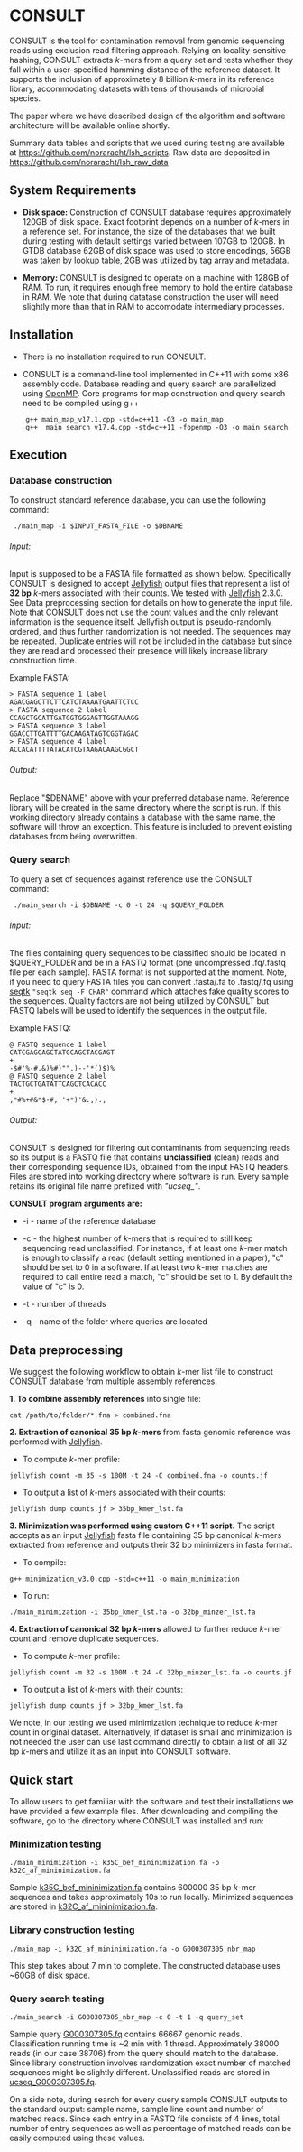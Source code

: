 # CONSULT
<!-- Accurate contamination removal using locality-sensitive hashing-->

CONSULT is the tool for contamination removal from genomic sequencing reads using exclusion read filtering approach. Relying on locality-sensitive hashing, CONSULT extracts *k*-mers from a query set and tests whether they fall within a user-specified hamming distance of the reference dataset. It supports the inclusion of approximately 8 billion *k*-mers in its reference library, accommodating datasets with tens of thousands of microbial species.

The paper where we have described design of the algorithm and software architecture will be available online shortly. <!-- (open access): -->
<!--  - [paper reference and doi][1] -->

Summary data tables and scripts that we used during testing are available at https://github.com/noraracht/lsh_scripts.
Raw data are deposited in https://github.com/noraracht/lsh_raw_data


System Requirements
------------

- **Disk space:** Construction of CONSULT database requires approximately 120GB of disk space. Exact footprint depends on a number of *k*-mers in a reference set. For instance, the size of the databases that we built during testing with default settings varied between 107GB to 120GB. In GTDB database 62GB of disk space was used to store encodings, 56GB was taken by lookup table, 2GB was utilized by tag array and metadata. 

- **Memory:** CONSULT is designed to operate on a machine with 128GB of RAM. To run, it requires enough free memory to hold the entire database in RAM. We note that during datatase construction the user will need slightly more than that in RAM to accomodate intermediary processes.

 
Installation
------------
<!-- may be add download links at some point -->
- There is no installation required to run CONSULT.

- CONSULT is a command-line tool implemented in C++11 with some x86 assembly code. Database reading and query search are parallelized using [OpenMP](https://www.openmp.org). Core programs for map construction and query search need to be compiled using g++ 
```
    g++ main_map_v17.1.cpp -std=c++11 -O3 -o main_map
    g++  main_search_v17.4.cpp -std=c++11 -fopenmp -O3 -o main_search
```    

Execution
------------

<!--Change to the CONSULT working directory and run the scripts below. -->
 ### Database construction
To construct standard reference database, you can use the following command:
```
 ./main_map -i $INPUT_FASTA_FILE -o $DBNAME
```  
###### Input:
Input is supposed to be a FASTA file formatted as shown below. Specifically CONSULT is designed to accept [Jellyfish](http://www.genome.umd.edu/jellyfish.html) output files that represent a list of **32 bp** *k*-mers associated with their counts. We tested with [Jellyfish](http://www.genome.umd.edu/jellyfish.html) 2.3.0. See Data preprocessing section for details on how to generate the input file.  Note that CONSULT does not use the count values and the only relevant information is the sequence itself. Jellyfish output is pseudo-randomly ordered, and thus further randomization is not needed. The sequences may be repeated. Duplicate entries will not be included in the database but since they are read and processed their presence will likely increase library construction time.

Example FASTA:
```
> FASTA sequence 1 label
AGACGAGCTTCTTCATCTAAAATGAATTCTCC
> FASTA sequence 2 label
CCAGCTGCATTGATGGTGGGAGTTGGTAAAGG
> FASTA sequence 3 label
GGACCTTGATTTTGACAAGATAGTCGGTAGAC
> FASTA sequence 4 label
ACCACATTTTATACATCGTAAGACAAGCGGCT
```

###### Output: 
Replace "$DBNAME" above with your preferred database name. Reference library will be created in the same directory where the script is run. If this working directory already contains a database with the same name, the software will throw an exception. This feature is included to prevent existing databases from being overwritten.

 ### Query search
To query a set of sequences against reference use the CONSULT command:
```
 ./main_search -i $DBNAME -c 0 -t 24 -q $QUERY_FOLDER
``` 
###### Input: 
The files containing query sequences to be classified should be located in $QUERY_FOLDER and be in a FASTQ format (one uncompressed .fq/.fastq file per each sample). FASTA format is not supported at the moment. Note, if you need to query FASTA files you can convert .fasta/.fa to .fastq/.fq using [seqtk](https://github.com/lh3/seqtk) ```"seqtk seq -F CHAR"``` command which attaches fake quality scores to the sequences. Quality factors are not being utilized by CONSULT but FASTQ labels will be used to identify the sequences in the output file.

Example FASTQ:
```
@ FASTQ sequence 1 label
CATCGAGCAGCTATGCAGCTACGAGT
+
-$#'%-#.&)%#)"".)--'*()$)%
@ FASTQ sequence 2 label
TACTGCTGATATTCAGCTCACACC
+
,*#%+#&*$-#,''+*)'&.,).,
```

###### Output: 
CONSULT is designed for filtering out contaminants from sequencing reads so its output is a FASTQ file that contains **unclassified** (clean) reads and their corresponding sequence IDs, obtained from the input FASTQ headers. Files are stored into working directory where software is run. Every sample retains its original file name prefixed with *"ucseq_"*. 
<!--Log output is sent to standard output by default. -->

**CONSULT program arguments are:**

- -i - name of the reference database

- -c - the highest number of *k*-mers that is required to still keep sequencing read unclassified. For instance, if at least one *k*-mer match is enough to classify a read (default setting mentioned in a paper), "c" should be set to 0 in a software.  If at least two *k*-mer matches are required to call entire read a match, "c" should be set to 1. By default the value of "c" is 0.

- -t - number of threads

- -q - name of the folder where queries are located


Data preprocessing
------------

We suggest the following workflow to obtain *k*-mer list file to construct CONSULT database from multiple assembly references.

**1. To combine assembly references** into single file:
```
cat /path/to/folder/*.fna > combined.fna
```


**2. Extraction of canonical 35 bp *k*-mers** from fasta genomic reference was performed with [Jellyfish](http://www.genome.umd.edu/jellyfish.html). 
 - To compute *k*-mer profile:
```
jellyfish count -m 35 -s 100M -t 24 -C combined.fna -o counts.jf
```
 - To output a list of *k*-mers associated with their counts:
 ```
jellyfish dump counts.jf > 35bp_kmer_lst.fa
```

**3. Minimization was performed using custom C++11 script.**  The script accepts as an input [Jellyfish](http://www.genome.umd.edu/jellyfish.html) fasta file containing 35 bp canonical *k*-mers extracted from reference and outputs their 32 bp minimizers in fasta format. 
- To compile:
```
g++ minimization_v3.0.cpp -std=c++11 -o main_minimization
```
- To run:
```
./main_minimization -i 35bp_kmer_lst.fa -o 32bp_minzer_lst.fa
```

**4. Extraction of canonical 32 bp *k*-mers** allowed to further reduce *k*-mer count and remove duplicate sequences. 
- To compute *k*-mer profile:
```
jellyfish count -m 32 -s 100M -t 24 -C 32bp_minzer_lst.fa -o counts.jf
```
- To output a list of *k*-mers with their counts:
``` 
jellyfish dump counts.jf > 32bp_kmer_lst.fa
```
 
We note, in our testing we used minimization technique to reduce *k*-mer count in original dataset. Alternatively, if dataset is small and minimization is not needed the user can use last command directly to obtain a list of all 32 bp *k*-mers and utilize it as an input into CONSULT software.


Quick start
------------
To allow users to get familiar with the software and test their installations we have provided a few example files. After downloading and compiling the software, go to the directory where CONSULT was installed and run:

### Minimization testing
```
./main_minimization -i k35C_bef_mininimization.fa -o k32C_af_mininimization.fa
```
Sample [k35C_bef_mininimization.fa](https://github.com/noraracht/CONSULT/blob/main/k35C_bef_mininimization.fa) contains 600000 35 bp *k*-mer sequences and takes approximately 10s to run locally. Minimized sequences are stored in [k32C_af_mininimization.fa](https://github.com/noraracht/CONSULT/blob/main/k32C_af_mininimization.fa).

### Library construction testing
```
./main_map -i k32C_af_mininimization.fa -o G000307305_nbr_map
```
This step takes about 7 min to complete. The constructed database uses ~60GB of disk space.

### Query search testing
```
./main_search -i G000307305_nbr_map -c 0 -t 1 -q query_set
```
Sample query [G000307305.fq](https://github.com/noraracht/CONSULT/blob/main/query_set/G000307305.fq) contains 66667 genomic reads. Classification running time is ~2 min with 1 thread. Approximately 38000 reads (in our case 38706) from the query should match to the database. Since library construction involves randomization exact number of matched sequences might be slightly different. Unclassified reads are stored in [ucseq_G000307305.fq](https://github.com/noraracht/CONSULT/blob/main/ucseq_G000307305.fq).

On a side note, during search for every query sample CONSULT outputs to the standard output: sample name, sample line count and number of matched reads. Since each entry in a FASTQ file consists of 4 lines, total number of entry sequences as well as percentage of matched reads can be easily computed using these values.


 <!--We have tested CONSULT only on Linux and MAC. To report issues please use-->
